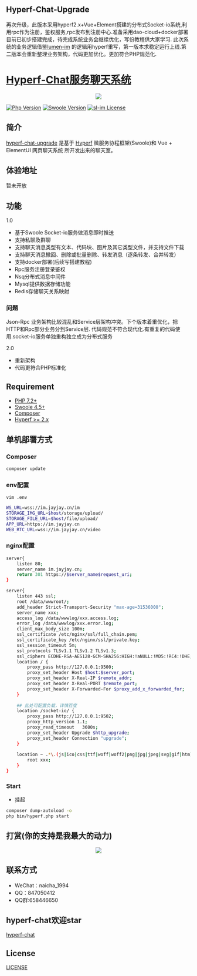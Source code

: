 ## Hyperf-Chat-Upgrade
再次升级，此版本采用hyperf2.x+Vue+Element搭建的分布式Socket-io系统,利用rpc作为注册，鉴权服务,rpc发布到注册中心.准备采用dao-cloud+docker部署目前已初步搭建完成，待完成系统业务会继续优化，写份教程供大家学习.
此次系统的业务逻辑借鉴[lumen-im](https://github.com/gzydong/LumenIM) 的逻辑用hyperf重写，第一版本求稳定运行上线.第二版本会重新整理业务架构，代码更加优化。更加符合PHP规范化.
# [Hyperf-Chat服务聊天系统](https://github.com/codingheping/hyperf-chat-upgrade)
<p align="center">
    <a href="https://github.com/codingheping/hyperf-chat-upgrade" target="_blank">
        <img src="https://static.jayjay.cn/1496800949298.jpg"/>
    </a>
</p>

[![Php Version](https://img.shields.io/badge/php-%3E=7.2-brightgreen.svg?maxAge=2592000)](https://secure.php.net/)
[![Swoole Version](https://img.shields.io/badge/swoole-%3E=4.5-brightgreen.svg?maxAge=2592000)](https://github.com/swoole/swoole-src)
[![sl-im License](https://img.shields.io/github/license/hyperf/hyperf.svg?maxAge=2592000)](https://github.com/komorebi-php/hyperf-chat/blob/master/LICENSE)


## 简介
 
[hyperf-chat-upgrade](https://im.jayjay.cn) 是基于 [Hyperf](https://hyperf.io) 微服务协程框架(Swoole)和 Vue + ElementUI 网页聊天系统 所开发出来的聊天室。

## 体验地址

暂未开放

## 功能
1.0
- 基于Swoole Socket-io服务做消息即时推送
- 支持私聊及群聊
- 支持聊天消息类型有文本、代码块、图片及其它类型文件，并支持文件下载
- 支持聊天消息撤回、删除或批量删除、转发消息（逐条转发、合并转发）
- 支持docker部署(后续写搭建教程)
- Rpc服务注册登录鉴权
- Nsq分布式消息中间件
- Mysql提供数据存储功能
- Redis存储聊天关系映射
### 问题
Json-Rpc 业务架构比较混乱和Service层架构冲突。下个版本着重优化，把HTTP和Rpc部分业务分到Service层.
代码规范不符合现代化.有重复的代码使用.socket-io服务单独重构独立成为分布式服务


2.0
- 重新架构
- 代码更符合PHP标准化

## Requirement

- [PHP 7.2+](https://github.com/php/php-src/releases)
- [Swoole 4.5+](https://github.com/swoole/swoole-src/releases)
- [Composer](https://getcomposer.org/)
- [Hyperf >= 2.x](https://github.com/hyperf/hyperf/releases)



## 单机部署方式

### Composer

```bash
composer update
```

### env配置

`vim .env`

```bash
WS_URL=wss://im.jayjay.cn/im
STORAGE_IMG_URL=$host/storage/upload/
STORAGE_FILE_URL=$host/file/upload/
APP_URL=https://im.jayjay.cn
WEB_RTC_URL=wss://im.jayjay.cn/video
```
### nginx配置

```bash
server{
    listen 80;
    server_name im.jayjay.cn;
    return 301 https://$server_name$request_uri;
}

server{
    listen 443 ssl;
    root /data/wwwroot/;
    add_header Strict-Transport-Security "max-age=31536000";
    server_name xxx;
    access_log /data/wwwlog/xxx.access.log;
    error_log /data/wwwlog/xxx.error.log;
    client_max_body_size 100m;
    ssl_certificate /etc/nginx/ssl/full_chain.pem;
    ssl_certificate_key /etc/nginx/ssl/private.key;
    ssl_session_timeout 5m;
    ssl_protocols TLSv1.1 TLSv1.2 TLSv1.3;
    ssl_ciphers ECDHE-RSA-AES128-GCM-SHA256:HIGH:!aNULL:!MD5:!RC4:!DHE;
    location / {
        proxy_pass http://127.0.0.1:9500;
        proxy_set_header Host $host:$server_port;
        proxy_set_header X-Real-IP $remote_addr;
        proxy_set_header X-Real-PORT $remote_port;
        proxy_set_header X-Forwarded-For $proxy_add_x_forwarded_for;
    }
   
    ## 此处可配置负载，详情百度
    location /socket-io/ {
        proxy_pass http://127.0.0.1:9502;
        proxy_http_version 1.1;
        proxy_read_timeout   3600s;
        proxy_set_header Upgrade $http_upgrade;
        proxy_set_header Connection "upgrade";
    }
     
    location ~ .*\.(js|ico|css|ttf|woff|woff2|png|jpg|jpeg|svg|gif|htm)$ {
        root xxx;
    }
}
```

### Start

- 挂起

```bash
composer dump-autoload -o
php bin/hyperf.php start
```


## 打赏(你的支持是我最大的动力)


<p align="center">
    <a href="https://github.com/codingheping/hyperf-chat" target="_blank">
        <img src="https://static.jayjay.cn/pay.jpeg"/>
    </a>
</p>


## 联系方式

- WeChat：naicha_1994
- QQ：847050412
- QQ群:658446650

## hyperf-chat欢迎star
[hyperf-chat](https://github.com/codingheping/hyperf-chat)

## License

[LICENSE](LICENSE)
